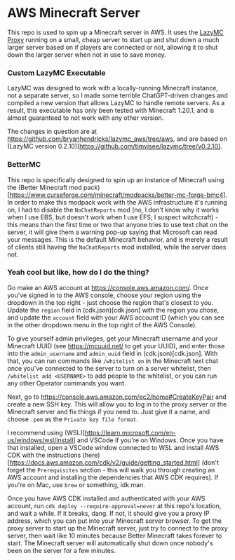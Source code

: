# AWS Minecraft Server
This repo is used to spin up a Minecraft server in AWS. It uses the [LazyMC Proxy](https://github.com/timvisee/lazymc) running on a small, cheap server to start up and shut down a much larger server based on if players are connected or not, allowing it to shut down the larger server when not in use to save money.

### Custom LazyMC Executable
LazyMC was designed to work with a locally-running Minecraft instance, not a separate server, so I made some terrible ChatGPT-driven changes and compiled a new version that allows LazyMC to handle remote servers. As a result, this executable has only been tested with Minecraft 1.20.1, and is almost guaranteed to not work with any other version.

The changes in question are at https://github.com/bryanhendricks/lazymc_aws/tree/aws, and are based on (LazyMC version 0.2.10)[https://github.com/timvisee/lazymc/tree/v0.2.10].

### BetterMC
This repo is specifically designed to spin up an instance of Minecraft using the (Better Minecraft mod pack)[https://www.curseforge.com/minecraft/modpacks/better-mc-forge-bmc4]. In order to make this modpack work with the AWS infrastructure it's running on, I had to disable the `NoChatReports` mod (no, I don't know why it works when I use EBS, but doesn't work when I use EFS; I suspect witchcraft) - this means than the first time or two that anyone tries to use text chat on the server, it will give them a warning pop-up saying that Microsoft can read your messages. This is the default Minecraft behavior, and is merely a result of clients still having the `NoChatReports` mod installed, while the server does not.

### Yeah cool but like, how do I do the thing?
Go make an AWS account at https://console.aws.amazon.com/. Once you've signed in to the AWS console, choose your region using the dropdown in the top right - just choose the region that's closest to you. Update the `region` field in (cdk.json)[cdk.json] with the region you chose, and update the `account` field with your AWS account ID (which you can see in the other dropdown menu in the top right of the AWS Console).

To give yourself admin privileges, get your Minecraft username and your Minecraft UUID (see https://mcuuid.net/ to get your UUID), and enter those into the `admin_username` and `admin_uuid` field in (cdk.json)[cdk.json]. With that, you can run commands like `/whitelist on` in the Minecraft text chat once you've connected to the server to turn on a server whitelist, then `/whitelist add <USERNAME>` to add people to the whitelist, or you can run any other Operator commands you want.

Next, go to https://console.aws.amazon.com/ec2/home#CreateKeyPair and create a new SSH key. This will allow you to log in to the proxy server or the Minecraft server and fix things if you need to. Just give it a name, and choose `.pem` as the `Private key file format`. 

I recommend using (WSL)[https://learn.microsoft.com/en-us/windows/wsl/install] and VSCode if you're on Windows. Once you have that installed, open a VSCode window connected to WSL and install AWS CDK with the instructions (here)[https://docs.aws.amazon.com/cdk/v2/guide/getting_started.html] (don't forget the `Prerequisites` section - this will walk you through creating an AWS account and installing the dependencies that AWS CDK requires). If you're on Mac, use `brew` or something, idk man.

Once you have AWS CDK installed and authenticated with your AWS account, run `cdk deploy --require-approval=never` at this repo's location, and wait a while. If it breaks, dang. If not, it should give you a proxy IP address, which you can put into your Minecraft server browser. To get the proxy server to start up the Minecraft server, just try to connect to the proxy server, then wait like 10 minutes because Better Minecraft takes forever to start. The Minecraft server will automatically shut down once nobody's been on the server for a few minutes.
